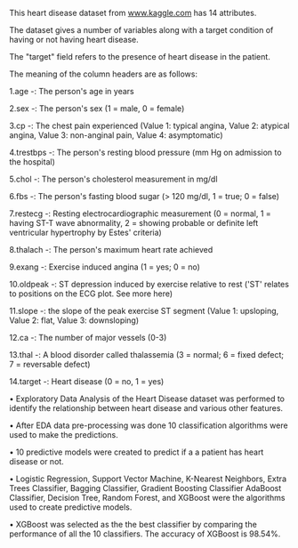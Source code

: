 This heart disease dataset from www.kaggle.com has 14 attributes.

The dataset gives a number of variables along with a target condition of having or not having heart disease.

The "target" field refers to the presence of heart disease in the patient.

The meaning of the column headers are as follows:

1.age -: The person's age in years

2.sex -:  The person's sex (1 = male, 0 = female)

3.cp -: The chest pain experienced (Value 1: typical angina, Value 2: atypical angina, Value 3: non-anginal pain, Value 4: asymptomatic)

4.trestbps -: The person's resting blood pressure (mm Hg on admission to the hospital)

5.chol -: The person's cholesterol measurement in mg/dl

6.fbs -: The person's fasting blood sugar (> 120 mg/dl, 1 = true; 0 = false)

7.restecg -: Resting electrocardiographic measurement (0 = normal, 1 = having ST-T wave abnormality, 2 = showing probable or definite left ventricular hypertrophy by Estes' criteria)

8.thalach -: The person's maximum heart rate achieved

9.exang -: Exercise induced angina (1 = yes; 0 = no)

10.oldpeak -: ST depression induced by exercise relative to rest ('ST' relates to positions on the ECG plot. See more here)

11.slope -: the slope of the peak exercise ST segment (Value 1: upsloping, Value 2: flat, Value 3: downsloping)

12.ca -: The number of major vessels (0-3)

13.thal -: A blood disorder called thalassemia (3 = normal; 6 = fixed defect; 7 = reversable defect)

14.target -: Heart disease (0 = no, 1 = yes)

•  Exploratory Data Analysis of the Heart Disease dataset was performed to identify the relationship between heart disease and various other features.

•  After EDA data pre-processing was done 10 classification algorithms were used to make the predictions. 

•  10 predictive models were created to predict if a a patient has heart disease or not.

•  Logistic Regression, Support Vector Machine, K-Nearest Neighbors, Extra Trees Classifier, Bagging Classifier, Gradient Boosting Classifier AdaBoost Classifier, Decision Tree, Random Forest, and XGBoost were the algorithms used to create predictive models.

•  XGBoost was selected as the the best classifier by comparing the performance of all the 10 classifiers. The accuracy of XGBoost is 98.54%.
